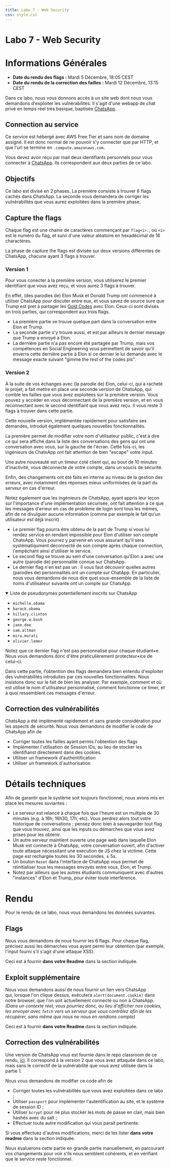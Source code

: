 ```yaml
---
title: Labo 7 - Web Security
css: style.css
---
```


# Labo 7 - Web Security

# Informations Générales
- **Date du rendu des flags :** Mardi 5 Décembre, 18:05 CEST
- **Date du rendu de la correction des failles :** Mardi 12 Décembre, 13:15 CEST

Dans ce labo, nous vous donnons accès à un site web dont nous vous demandons d'exploiter les vulnérabilités. Il s'agit d'une webapp de chat privé en temps réel très basique, baptisée [ChatsApp](http://ec2-13-53-245-111.eu-north-1.compute.amazonaws.com/login).

## Connection au service

Ce service est hébergé avec AWS Free Tier et sans nom de domaine assigné. Il est donc normal de ne pouvoir s'y connecter que par HTTP, et que l'url se termine en `.compute.amazonaws.com`.

Vous devez avoir reçu par mail deux identifiants personnels pour vous connecter à [ChatsApp](http://ec2-13-53-245-111.eu-north-1.compute.amazonaws.com/login). Ils correspondent aux deux parties de ce labo.

## Objectifs

Ce labo est divisé en 2 phases. La première consiste à trouver 6 flags cachés dans ChatsApp. La seconde vous demandera de corriger les vulnérabilités que vous aurez exploitées dans la première phase.

## Capture the flags

Chaque flag est une chaine de caractères commençant par `flag<i>:`, où `<i>` est le numéro du flag, et suivi d'une valeur aléatoire en hexadécimal de 16 charactères.

La phase de capture the flags est divisée sur deux versions différentes de ChatsApp, chacune ayant 3 flags à trouver.

### Version 1

Pour vous conecter à la première version, vous utiliserez le premier identifiant que vous avez reçu, et vous aurez 3 flags à trouver.

En effet, (des parodies de) Elon Musk et Donald Trump ont commencé à utiliser ChatsApp pour discuter entre eux, et vous savez de source sure que Trump est pret à partager les [Gold Codes](https://en.wikipedia.org/wiki/Gold_Codes) avec Elon. Ceux-ci sont divisés on trois parties, qui correspondent aux trois flags.

- La première partie se trouve quelque part dans la conversation entre Elon et Trump.
- La seconde partie s'y trouve aussi, et est par ailleurs le dernier message que Trump a envoyé à Elon.
- La dernière partie n'a pas encore été partagée par Trump, mais vos compétences en Social Engineering vous permettent de savoir qu'il enverra cette dernière partie à Elon si ce dernier le lui demande avec le message exacte suivant "gimme the rest of the codes pls".

### Version 2

À la suite de vos échanges avec (la parodie de) Elon, celui-ci, qui a racheté le projet, a fait mettre en place une seconde version de ChatsApp, qui comble les failles que vous avez exploitées sur la première version. Vous pouvez y accéder en vous déconnectant de la première version, et en vous reconnectant avec le second identifiant que vous avez reçu. Il vous reste 3 flags à trouver dans cette partie.

Cette nouvelle version, implémentée rapidement pour satisfaire ses demandes, introduit également quelques nouvelles fonctionnalités.

La première permet de modifier votre nom d'utilisateur public, c'est à dire ce qui sera affiché dans la liste des conversations des gens qui ont une conversation avec vous, sur la gauche de l'écran. Cette fois-ci, les ingénieurs de ChatsApp ont fait attention de bien "escape" votre input.

Une autre nouveauté est un timeur coté client qui, au bout de 10 minutes d'inactivité, vous déconnecte de votre compte, dans un soucis de sécurité.

Enfin, des changements ont été faits en interne au niveau de la gestion des erreurs, avec notamment des réponses mieux uniformisées de la part du serveur en cas d'erreur. 

Notez également que les ingénieurs de ChatsApp, ayant appris leur leçon sur l'importance d'une implémentation sécurisée, ont fait attention à ce que les messages d'erreur en cas de problème de login sont tous les mêmes, afin de ne divulguer aucune information (comme par exemple le fait qu'un utilisateur est déjà inscrit)

- Le premier flag pourra être obtenu de la part de Trump si vous lui rendez service en rendant impossible pour Elon d'utiliser son compte ChatsApp. Vous pourrez y parvenir en vous assurant qu'il sera systématiqument déconnecté de son compte après chaque connection, l'empêchant ainsi d'utiliser le service.
- Le second flag se trouve au sein d'une conversation qu'Elon a avec une autre (parodie de) personnalité connue sur ChatsApp.
- Le dernier flag n'en est pas un : il vous faut découvrir quelles autres (parodies de) personnalités ont un compte sur ChatApp. En particulier, nous vous demandons de nous dire quel sous-ensemble de la liste de noms d'utilisateur suivante ont un compte sur ChatsApp.

<details open>
<summary>Liste de pseudonymes potentiellement inscrits sur ChatsApp</summary>

- `michelle.obama`
- `barack.obama`
- `hillary.clinton`
- `george.w.bush`
- `jane.doe`
- `sam.altman`
- `mira.murati`
- `olivier.lemer`

</details>

Notez que ce dernier flag n'est pas personnalisé pour chaque étudiant•e. Nous vous demandons donc d'être praticulièrement protecteur•ice de celui-ci.

Dans cette partie, l'obtention des flags demandera bien entendu d'exploiter des vulnérabilités introduites par ces nouvelles fonctionnalités. Nous insistons donc sur le fait de bien les analyser. Par exemple, comment et où est utilisé le nom d'utilisateur personnalisé, comment fonctionne ce timer, et à quoi ressemblent ces messages d'erreur.

## Correction des vulnérabilités

ChatsApp a été implémenté rapidement et sans grande considération pour les aspects de sécurité. Nous vous demandons de modifier le code de ChatsApp afin de

- Corriger toutes les failles ayant permis l'obtention des flags
- Implémenter l'utilisation de Session IDs, au lieu de stocker les identifianst directement dans des cookies.
- Utiliser un framework d'authentification
- Utiliser un framework d'authorisation

# Détails techniques

Afin de garantir que le système soit toujours fonctionnel, nous avons mis en place les mesures suviantes :

- Le serveur est relancé à chaque fois que l'heure est un multiple de 30 minutes (e.g. à 16h, 16h30, 17h, etc). Vous perdrez alors tout votre historique de conversations ; pensez donc bien à sauvegarder tout flag que vous trouvez, ainsi que les inputs ou démarches que vous avez prises pour les obtenir.
- Un autre serveur maintient ouverte une page web dans laquelle Elon Musk est connecté à ChatsApp, votre conversation ouvert, afin d'activer toute attaque nécessitant une execution de JS chez la victime. Cette page est rechargée toutes les 30 secondes, ± 5s.
- Un bouton `Reset` dans l'interface de ChatsApp vous permet de réinitialiser tous les messages envoyés entre vous, Elon, et Trump.
- Notez par ailleurs que les autres étudiants communiquent avec d'autres "instances" d'Elon et Trump, pour éviter toute interférence.

# Rendu

Pour le rendu de ce labo, nous vous demandons les données suivantes.

## Flags

Nous vous demandons de nous fournir les 6 flags. Pour chaque flag, précisez aussi les démarches vous ayant permi leur obtention (par exemple, l'input fourni s'il s'agit d'une attaque XSS).

Ceci est à fournir **dans votre Readme** dans la section indiquée.

## Exploit supplémentaire

Nous vous demandons aussi de nous fournir un lien vers ChatsApp qui, lorsque l'on clique dessus, exécutera `alert(document.cookie)` dans notre browser, que l'on soit actuellement connecté ou non à ChatsApp. *(Dans un contexte réel, vous pourriez donc, au lieu d'afficher nos cookies, les envoyer avec `fetch` vers un serveur que vous contrôlez afin de les récupérer, sans même que nous ne nous en rendions compte)*

Ceci est à fournir **dans votre Readme** dans la section indiquée.

## Correction des vulnérabilités

Une version de ChatsApp vous est fournie dans le repo classroom de ce rendu, [ici](???). Il correspond à la version 2 que vous avez attaquée dans ce labo, mais sans le correctif de la vulnérabilité que vous avez utilisée dans la partie 1.

Nous vous demandons de modifier ce code afin de

- Corriger toutes les vulnérabilités que vous avez exploitées dans ce labo ;
- Utiliser `passport` pour implémenter l'autentification au site, et le système de session ID ;
- Utiliser `bcrypt` pour ne plus stocker les mots de passe en clair, mais bien hashés avec du salt ;
- Effectuer toute autre modification qui vous parait pertinente.

Si vous effectuez d'autres modifications, merci de les lister **dans votre readme** dans la section indiquée.

Nous évaluerons cette partie en grande partie manuellement, en parcourant vos changements pour voir s'ils nous semblent cohérents, et en vérifiant que le service reste fonctionnel.
